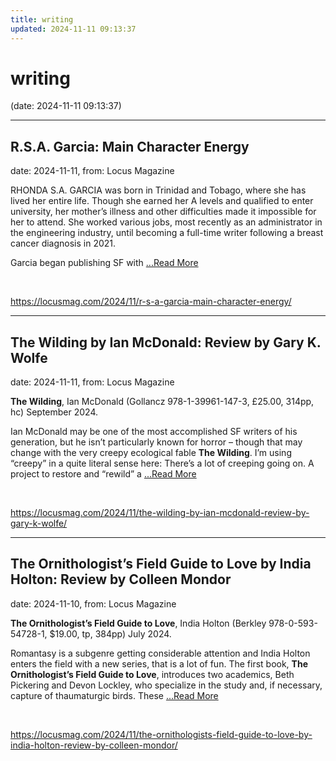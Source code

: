 ```yaml
---
title: writing
updated: 2024-11-11 09:13:37
---
```


# writing

(date: 2024-11-11 09:13:37)

---

## R.S.A. Garcia: Main Character Energy

date: 2024-11-11, from: Locus Magazine

<p></p>
<p>RHONDA S.A. GARCIA was born in Trinidad and Tobago, where she has lived her entire life. Though she earned her A levels and qualified to enter university, her mother’s illness and other difficulties made it impossible for her to attend. She worked various jobs, most recently as an administrator in the engineering industry, until becoming a full-time writer following a breast cancer diagnosis in 2021.</p>
<p>Garcia began publishing SF with  <a href="https://locusmag.com/2024/11/r-s-a-garcia-main-character-energy/" class="read-more">...Read More </a></p> 

<br> 

<https://locusmag.com/2024/11/r-s-a-garcia-main-character-energy/>

---

## The Wilding by Ian McDonald: Review by Gary K. Wolfe

date: 2024-11-11, from: Locus Magazine

<p><strong>The Wilding</strong>, Ian McDonald (Gollancz 978-1-39961-147-3, £25.00, 314pp, hc) September 2024.</p>
<p>Ian McDonald may be one of the most accom­plished SF writers of his generation, but he isn’t particularly known for horror – though that may change with the very creepy ecologi­cal fable <strong>The Wilding</strong>. I’m using “creepy” in a quite literal sense here: There’s a lot of creeping going on. A project to restore and “rewild” a  <a href="https://locusmag.com/2024/11/the-wilding-by-ian-mcdonald-review-by-gary-k-wolfe/" class="read-more">...Read More </a></p> 

<br> 

<https://locusmag.com/2024/11/the-wilding-by-ian-mcdonald-review-by-gary-k-wolfe/>

---

## The Ornithologist’s Field Guide to Love by India Holton: Review by Colleen Mondor

date: 2024-11-10, from: Locus Magazine

<p><strong>The Ornithologist’s Field Guide to Love</strong>, India Holton (Berkley 978-0-593-54728-1, $19.00, tp, 384pp) July 2024.</p>
<p>Romantasy is a subgenre getting considerable attention and India Holton enters the field with a new series, that is a lot of fun. The first book, <strong>The Ornithologist’s Field Guide to Love</strong>, introduces two academics, Beth Pickering and Devon Lock­ley, who specialize in the study and, if necessary, capture of thaumaturgic birds. These  <a href="https://locusmag.com/2024/11/the-ornithologists-field-guide-to-love-by-india-holton-review-by-colleen-mondor/" class="read-more">...Read More </a></p> 

<br> 

<https://locusmag.com/2024/11/the-ornithologists-field-guide-to-love-by-india-holton-review-by-colleen-mondor/>

